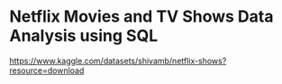 # Netflix Movies and TV Shows Data Analysis using SQL

https://www.kaggle.com/datasets/shivamb/netflix-shows?resource=download
